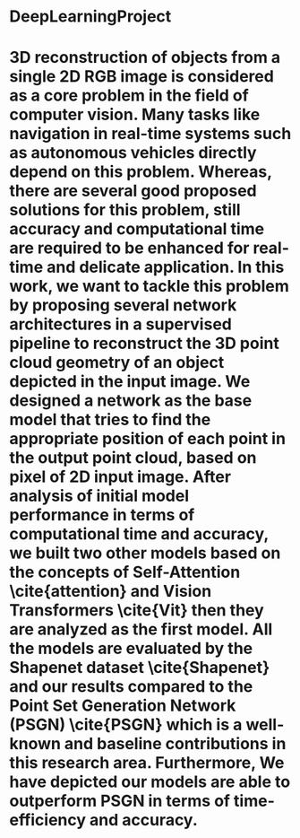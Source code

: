 # DeepLearningProject

# 3D reconstruction of objects from a single 2D RGB image is considered as a core problem in the field of computer vision. Many tasks like navigation in real-time systems such as autonomous vehicles directly depend on this problem. Whereas, there are several good proposed solutions for this problem, still accuracy and computational time are required to be enhanced for real-time and delicate application. In this work, we want to tackle this problem by proposing several network architectures in a supervised pipeline to reconstruct the 3D point cloud geometry of an object depicted in the input image. We designed a network as the base model that tries to find the appropriate position of each point in the output point cloud, based on pixel of 2D input image. After analysis of initial model performance in terms of computational time and accuracy, we built two other models based on the concepts of Self-Attention \cite{attention} and Vision Transformers \cite{Vit} then they are analyzed as the first model. All the models are evaluated by the Shapenet dataset \cite{Shapenet} and our results compared to the Point Set Generation Network (PSGN) \cite{PSGN} which is a well-known and baseline contributions in this research area. Furthermore, We have depicted our models are able to outperform PSGN in terms of time-efficiency and accuracy.
